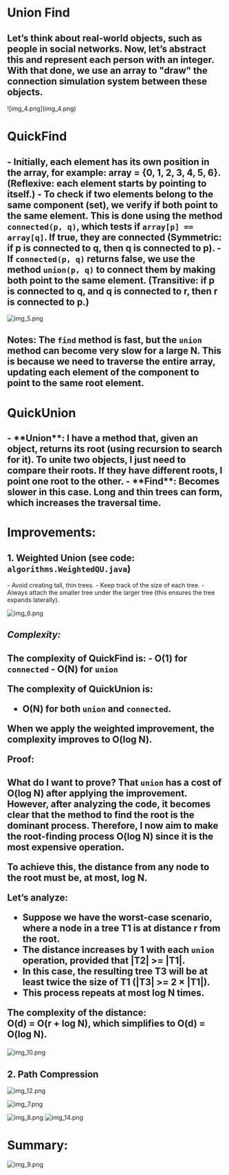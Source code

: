 <h1>Union Find</h1>

<h2>Let’s think about real-world objects, such as people in social networks. Now, let’s abstract this and represent each person with an integer. With that done, we use an array to "draw" the connection simulation system between these objects.</h2>
![img_4.png](img_4.png)

<h1>QuickFind</h1>
<h2>
- Initially, each element has its own position in the array, for example: array = {0, 1, 2, 3, 4, 5, 6}. (Reflexive: each element starts by pointing to itself.)
- To check if two elements belong to the same component (set), we verify if both point to the same element. This is done using the method <code>connected(p, q)</code>, which tests if <code>array[p] == array[q]</code>. If true, they are connected (Symmetric: if p is connected to q, then q is connected to p).
- If <code>connected(p, q)</code> returns false, we use the method <code>union(p, q)</code> to connect them by making both point to the same element. (Transitive: if p is connected to q, and q is connected to r, then r is connected to p.)
</h2>


![img_5.png](img_5.png)


<h2>Notes: The <code>find</code> method is fast, but the <code>union</code> method can become very slow for a large N. This is because we need to traverse the entire array, updating each element of the component to point to the same root element.</h2>

<h1>QuickUnion</h1>
<h2>
- **Union**: I have a method that, given an object, returns its root (using recursion to search for it). To unite two objects, I just need to compare their roots. If they have different roots, I point one root to the other.
- **Find**: Becomes slower in this case. Long and thin trees can form, which increases the traversal time.
</h2>

<h1>Improvements:</h1>
<h2>1. Weighted Union (see code: <code>algorithms.WeightedQU.java</code>)</h2>
- Avoid creating tall, thin trees.  
- Keep track of the size of each tree.  
- Always attach the smaller tree under the larger tree (this ensures the tree expands laterally).  

![img_6.png](img_6.png)

<h2><i>Complexity:</i></h2>
<h2>
The complexity of QuickFind is:  
- O(1) for <code>connected</code>  
- O(N) for <code>union</code>  

The complexity of QuickUnion is:  
- O(N) for both <code>union</code> and <code>connected</code>.  

When we apply the weighted improvement, the complexity improves to O(log N).

<b>Proof:</b>
<h2>
<b>What do I want to prove?</b>  
That <code>union</code> has a cost of O(log N) after applying the improvement.  
However, after analyzing the code, it becomes clear that the method to find the root is the dominant process.  
Therefore, I now aim to make the root-finding process O(log N) since it is the most expensive operation.  

To achieve this, the distance from any node to the root must be, at most, log N.  

Let’s analyze:  
- Suppose we have the worst-case scenario, where a node in a tree T1 is at distance r from the root.  
- The distance increases by 1 with each <code>union</code> operation, provided that |T2| >= |T1|.  
- In this case, the resulting tree T3 will be at least twice the size of T1 (|T3| >= 2 × |T1|).  
- This process repeats at most log N times.  

The complexity of the distance:  
O(d) = O(r + log N), which simplifies to O(d) = O(log N).  
</h2>

![img_10.png](img_10.png)

<h2>2. Path Compression</h2>

![img_12.png](img_12.png)

![img_7.png](img_7.png)

![img_8.png](img_8.png)
![img_14.png](img_14.png)

<h1>Summary:</h1>

![img_9.png](img_9.png)
